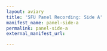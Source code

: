 ```yaml
---
layout: aviary
title: 'SFU Panel Recording: Side A'
manifest_name: panel-side-a
permalink: panel-side-a
external_manifest_url: 

---
```

<!-- Add an essay or interpretive material below this line,
using HTML or markdown.  Do not modify this file above this line -->
